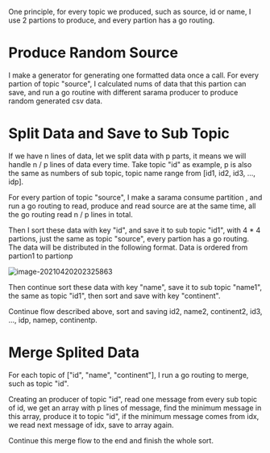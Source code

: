 One principle, for every topic we produced, such as source, id or name, I use 2 partions to produce, and every partion has a go routing.

# Produce Random Source

I make a generator for generating one formatted data once a call. For every partion of topic "source", I calculated nums of data that this partion can save, and run a go routine with different sarama producer to produce random generated csv data.

# Split Data and Save to Sub Topic

If we have n lines of data, let we split data with p parts, it means we will handle n / p lines of data every time. Take topic "id" as example, p is also the same as numbers of sub topic, topic name range from [id1, id2, id3, ..., idp].

For every partion of topic "source", I make a sarama consume partition , and run a go routing to read, produce and read  source are at the same time, all the go routing read n / p lines in total.

Then I sort these data with key "id", and save it to sub topic "id1", with 4 * 4 partions, just the same as topic "source", every partion has a go routing. The data will be distributed in the following format. Data is ordered from partion1 to partionp

![image-20210420202325863](C:\Users\qw\AppData\Roaming\Typora\typora-user-images\image-20210420202325863.png)

Then continue sort these data with key "name", save it to sub topic "name1", the same as topic "id1", then sort and save with key "continent".

Continue flow described above, sort and saving id2, name2, continent2, id3, ..., idp, namep, continentp.

# Merge Splited Data

For each topic of ["id", "name", "continent"], I run a go routing to merge, such as topic "id".

Creating an producer of topic "id", read one message from every sub topic of id, we get an array with p lines of message, find the minimum message in this array, produce it to topic "id", if the minimum message comes from idx, we read next message of idx, save to array again.

Continue this merge flow  to the end and finish the whole sort.
